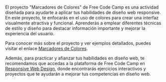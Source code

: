 El proyecto "Marcadores de Colores" de Free Code Camp es una actividad diseñada para ayudarte a aplicar tus habilidades de diseño web responsive. En este proyecto, te enfocarás en el uso de colores para crear una interfaz visualmente atractiva y funcional. Aprenderás a emplear diferentes técnicas de estilo y diseño para destacar información importante y mejorar la experiencia del usuario.

Para conocer más sobre el proyecto y ver ejemplos detallados, puedes visitar el enlace [Marcadores de Colores](https://informaticaempresarial-tic-docente.github.io/ColoredMarkers/). 

Además, para practicar y afianzar tus habilidades en diseño web, te recomendamos que accedas a la plataforma de Free Code Camp en [Responsive Web Design](https://www.freecodecamp.org/learn/2022/responsive-web-design/), donde encontrarás ejercicios interactivos y proyectos que te ayudarán a mejorar tus competencias en diseño web.
